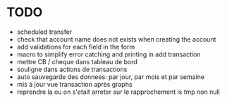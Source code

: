 # TODO
- scheduled transfer
- check that account name does not exists when creating the account
- add validations for each field in the form
- macro to simplify error catching and printing in add transaction
- mettre CB / cheque dans tableau de bord
- souligne dans actions de transactions
- auto sauvegarde des donnees: par jour, par mois et par semaine
- mis à jour vue transaction après graphs
- reprendre la ou on s'etait arreter sur le rapprochement is tmp non null